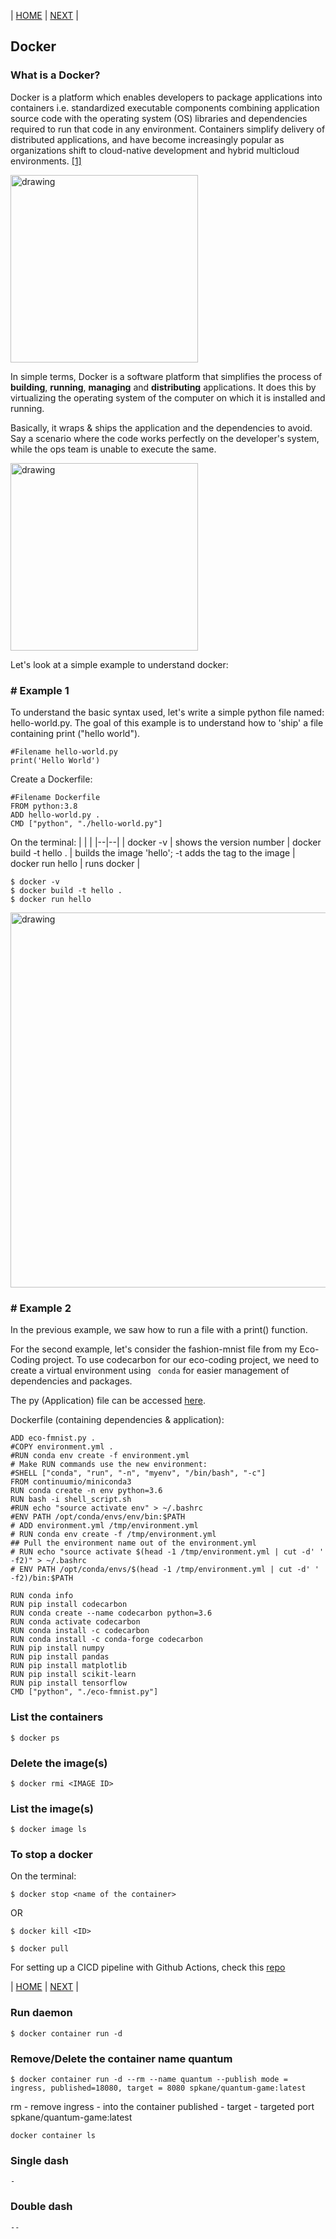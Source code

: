 |   [HOME](https://github.com/blessinvarkey/musings)    |   [NEXT](https://github.com/blessinvarkey/musings/blob/main/posts/cloud/aws/theory/19-01-2022-exploring-aws-services.md)    |

## Docker 

### What is a Docker? 

Docker is a platform which enables developers to package applications into containers i.e. standardized executable components combining application source code with the operating system (OS) libraries and dependencies required to run that code in any environment. Containers simplify delivery of distributed applications, and have become increasingly popular as organizations shift to cloud-native development and hybrid multicloud environments. [[1]](https://www.ibm.com/in-en/cloud/learn/docker)


<img src= "https://www.meme-arsenal.com/memes/6f421c7f32d39cac50982f0388050ca5.jpg" alt="drawing" width="300"/>

 In simple terms, Docker is a software platform that simplifies the process of **building**, **running**, **managing** and **distributing** applications. It does this by virtualizing the operating system of the computer on which it is installed and running.


 Basically, it wraps & ships the application and the dependencies to avoid. Say a scenario where the code works perfectly on the developer's system, while the ops team is unable to execute the same. 


<img src= "https://external-preview.redd.it/aR6WdUcsrEgld5xUlglgKX_0sC_NlryCPTXIHk5qdu8.jpg?auto=webp&s=5fe64dd318eec71711d87805d43def2765dd83cd" alt="drawing" width="300"/>

Let's look at a simple example to understand docker: 

### # Example 1

To understand the basic syntax used, let's write a simple python file named: hello-world.py. The goal of this example is to understand how to 'ship' a file containing print ("hello world").

```
#Filename hello-world.py
print('Hello World')
```

Create a Dockerfile:

```
#Filename Dockerfile
FROM python:3.8
ADD hello-world.py . 
CMD ["python", "./hello-world.py"]
```

On the terminal: 
| | |
|--|--|
| docker -v | shows the version number
| docker build -t hello . | builds the image 'hello'; -t adds the tag to the image 
| docker run hello | runs docker |

```
$ docker -v
$ docker build -t hello .
$ docker run hello
```

<img src= "https://miro.medium.com/max/1400/1*p8k1b2DZTQEW_yf0hYniXw.png" alt="drawing" width="600"/>



### # Example 2

In the previous example, we saw how to run a file with a print() function.

For the second example, let's consider the fashion-mnist file from my Eco-Coding project. To use codecarbon for our eco-coding project, we need to create a virtual environment using ``` 
conda ``` for easier management of dependencies and packages. 

The py (Application) file can be accessed [here](eco-fmnist.py). 

Dockerfile (containing dependencies & application):

```
ADD eco-fmnist.py .
#COPY environment.yml .
#RUN conda env create -f environment.yml
# Make RUN commands use the new environment:
#SHELL ["conda", "run", "-n", "myenv", "/bin/bash", "-c"]
FROM continuumio/miniconda3
RUN conda create -n env python=3.6
RUN bash -i shell_script.sh
#RUN echo "source activate env" > ~/.bashrc
#ENV PATH /opt/conda/envs/env/bin:$PATH
# ADD environment.yml /tmp/environment.yml
# RUN conda env create -f /tmp/environment.yml
## Pull the environment name out of the environment.yml
# RUN echo "source activate $(head -1 /tmp/environment.yml | cut -d' ' -f2)" > ~/.bashrc
# ENV PATH /opt/conda/envs/$(head -1 /tmp/environment.yml | cut -d' ' -f2)/bin:$PATH

RUN conda info
RUN pip install codecarbon
RUN conda create --name codecarbon python=3.6
RUN conda activate codecarbon
RUN conda install -c codecarbon 
RUN conda install -c conda-forge codecarbon
RUN pip install numpy
RUN pip install pandas
RUN pip install matplotlib
RUN pip install scikit-learn
RUN pip install tensorflow
CMD ["python", "./eco-fmnist.py"]

```
### List the containers
```
$ docker ps 
```

### Delete the image(s)
```
$ docker rmi <IMAGE ID>
```

### List the image(s)
```
$ docker image ls 
```

### To stop a docker
On the terminal:

```
$ docker stop <name of the container>
```
OR
```
$ docker kill <ID>
```

```
$ docker pull 
```

For setting up a CICD pipeline with Github Actions, check this [repo](https://github.com/blessinvarkey/docker-github-actions)

|   [HOME](https://github.com/blessinvarkey/musings)    |   [NEXT](https://github.com/blessinvarkey/musings/blob/main/posts/cloud/aws/theory/19-01-2022-exploring-aws-services.md)    |

### Run daemon
```
$ docker container run -d
```

### Remove/Delete the container name quantum
```
$ docker container run -d --rm --name quantum --publish mode = ingress, published=18080, target = 8080 spkane/quantum-game:latest
```
rm - remove
ingress - into the container
published - 
target - targeted port
spkane/quantum-game:latest

```
docker container ls
```
### Single dash 
```
-
```

### Double dash 
```
--
```
